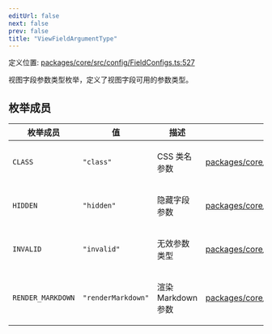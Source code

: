 ```yaml
---
editUrl: false
next: false
prev: false
title: "ViewFieldArgumentType"
---
```


定义位置: [packages/core/src/config/FieldConfigs.ts:527](https://github.com/mProjectsCode/obsidian-meta-bind-plugin/blob/6e87907d27dd07b6437b63c980b11d2bfef62599/packages/core/src/config/FieldConfigs.ts#L527)

视图字段参数类型枚举，定义了视图字段可用的参数类型。

## 枚举成员

<table>
<thead>
<tr>
<th>枚举成员</th>
<th>值</th>
<th>描述</th>
<th>定义位置</th>
</tr>
</thead>
<tbody>
<tr>
<td>

<a id="class"></a> `CLASS`

</td>
<td>

`"class"`

</td>
<td>

CSS 类名参数

</td>
<td>

[packages/core/src/config/FieldConfigs.ts:530](https://github.com/mProjectsCode/obsidian-meta-bind-plugin/blob/6e87907d27dd07b6437b63c980b11d2bfef62599/packages/core/src/config/FieldConfigs.ts#L530)

</td>
</tr>
<tr>
<td>

<a id="hidden"></a> `HIDDEN`

</td>
<td>

`"hidden"`

</td>
<td>

隐藏字段参数

</td>
<td>

[packages/core/src/config/FieldConfigs.ts:529](https://github.com/mProjectsCode/obsidian-meta-bind-plugin/blob/6e87907d27dd07b6437b63c980b11d2bfef62599/packages/core/src/config/FieldConfigs.ts#L529)

</td>
</tr>
<tr>
<td>

<a id="invalid"></a> `INVALID`

</td>
<td>

`"invalid"`

</td>
<td>

无效参数类型

</td>
<td>

[packages/core/src/config/FieldConfigs.ts:532](https://github.com/mProjectsCode/obsidian-meta-bind-plugin/blob/6e87907d27dd07b6437b63c980b11d2bfef62599/packages/core/src/config/FieldConfigs.ts#L532)

</td>
</tr>
<tr>
<td>

<a id="render_markdown"></a> `RENDER_MARKDOWN`

</td>
<td>

`"renderMarkdown"`

</td>
<td>

渲染Markdown参数

</td>
<td>

[packages/core/src/config/FieldConfigs.ts:528](https://github.com/mProjectsCode/obsidian-meta-bind-plugin/blob/6e87907d27dd07b6437b63c980b11d2bfef62599/packages/core/src/config/FieldConfigs.ts#L528)

</td>
</tr>
</tbody>
</table>
